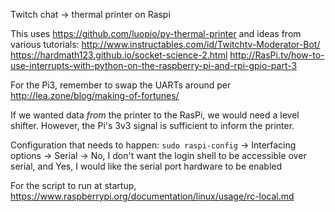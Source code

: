 Twitch chat -> thermal printer on Raspi

This uses https://github.com/luopio/py-thermal-printer
and ideas from various tutorials:
http://www.instructables.com/id/Twitchtv-Moderator-Bot/
https://hardmath123.github.io/socket-science-2.html
http://RasPi.tv/how-to-use-interrupts-with-python-on-the-raspberry-pi-and-rpi-gpio-part-3

For the Pi3, remember to swap the UARTs around per http://lea.zone/blog/making-of-fortunes/

If we wanted data *from* the printer to the RasPi, we would need a level shifter.  However, the Pi's 3v3 signal is sufficient to inform the printer.


Configuration that needs to happen:
`sudo raspi-config` -> Interfacing options -> Serial -> No, I don't want the login shell to be accessible over serial, and Yes, I would like the serial port hardware to be enabled

For the script to run at startup,
https://www.raspberrypi.org/documentation/linux/usage/rc-local.md